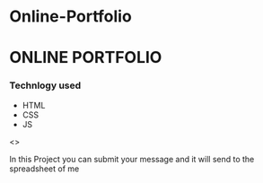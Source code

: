 # Online-Portfolio

<h1>ONLINE PORTFOLIO</h1>
<h3>Technlogy used</h3>
<ul>
  <li>HTML</li>
  <li>CSS</li>
  <li>JS</li>
</ul>
<>
<p>In this Project you can submit your message and it will send to the spreadsheet of me</p>
